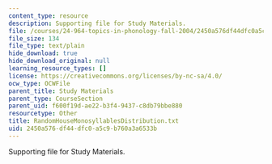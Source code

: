 ```yaml
---
content_type: resource
description: Supporting file for Study Materials.
file: /courses/24-964-topics-in-phonology-fall-2004/2450a576df44dfc0a5c9b760a3a6533b_RandomHouseMonosyllablesDistribution.txt
file_size: 134
file_type: text/plain
hide_download: true
hide_download_original: null
learning_resource_types: []
license: https://creativecommons.org/licenses/by-nc-sa/4.0/
ocw_type: OCWFile
parent_title: Study Materials
parent_type: CourseSection
parent_uid: f600f19d-ae22-b3f4-9437-c8db79bbe880
resourcetype: Other
title: RandomHouseMonosyllablesDistribution.txt
uid: 2450a576-df44-dfc0-a5c9-b760a3a6533b
---
```

Supporting file for Study Materials.